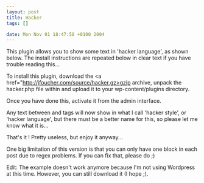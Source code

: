 ```yaml
--- 
layout: post
title: Hacker
tags: []

date: Mon Nov 01 18:47:58 +0100 2004
---
```

This plugin allows you to show some text in 'hacker language', as shown below. The install instructions are repeated below in clear text if you have trouble reading this...

To install this plugin, download the <a href="http://jfoucher.com/source/hacker.gz>gzip archive</a>, unpack the hacker.php file within and upload it to your wp-content/plugins directory.

Once you have done this, activate it from the admin interface.

Any text between <hacker> and </hacker> tags will now show in what I call 'hacker style', or 'hacker language', but there must be a better name for this, so please let me know what it is...

That's it ! Pretty useless, but enjoy it anyway...

One big limitation of this version is that you can only have one <hacker></hacker> block in each post due to regex problems. If you can fix that, please do ;)

Edit: The example doesn't work anymore because I'm not using Wordpress at this time. However, you can still download it (I hope ;).

